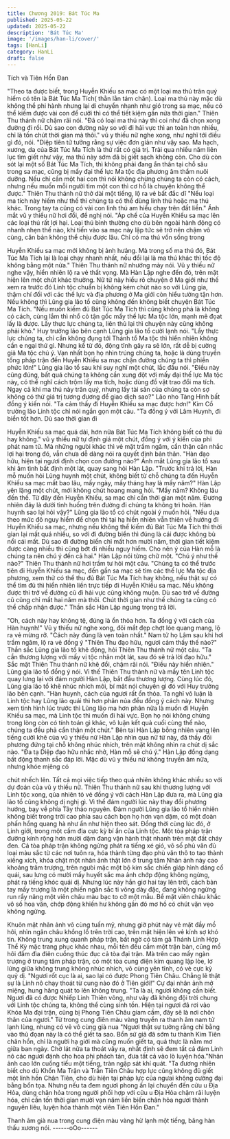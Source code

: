 ```yaml
---
title: Chương 2019: Bát Túc Ma
published: 2025-05-22
updated: 2025-05-22
description: 'Bát Túc Ma'
image: '/images/han-li/cover/'
tags: [HanLi]
category: HanLi
draft: false
---
```


Tích và Tiên Hồn Đan

"Theo ta được biết, trong Huyễn Khiếu sa mạc có một loại ma thú
trân quý hiếm có tên là Bát Túc Ma Tích( thằn lằn tám chân). Loại
ma thú này mặc dù không thể phi hành nhưng lại di chuyển nhanh
như gió trong sa mạc, nếu có thể kiếm được vài con để cưỡi thì
có thể tiết kiệm gần nửa thời gian." Thiên Thu thánh nữ chậm rãi
nói.
"Đã có loại ma thú này thì coi như đã chọn xong đường đi rồi. Dù
sao con đường này so với đi hải vực thì an toàn hơn nhiều, chỉ là
tốn chút thời gian mà thôi." vũ y thiếu nữ nghe xong, như nghĩ tới
điều gì đó, nói.
"Diệp tiên tử tưởng rằng sự việc đơn giản như vậy sao. Ma hạch,
xương, da của Bát Túc Ma Tích là thứ rất có giá trị. Trải qua nhiều
năm liên lục tìm giết như vậy, ma thú này sớm đã bị giết sạch
không còn. Cho dù còn sót lại một số Bát Túc Ma Tích, thì không
phải đang ẩn thân tại chỗ sâu trong sa mạc, cũng bị mấy đại thế
lực Ma tộc địa phương âm thầm nuôi dưỡng. Nếu chỉ cần một hai
con thì nói không chừng chúng ta còn có cách, nhưng nếu muốn
mỗi người tìm một con thì cơ hồ là chuyện không thể được." Thiên
Thu thánh nữ thở dài một tiếng, lộ ra vẻ bất đắc dĩ
"Nếu loại ma tích này hiếm như thế thì chúng ta có thể dùng linh
thú hoặc ma thú khác. Trong tay ta cũng có vài con linh thú am
hiểu chạy trên đất liền." Ánh mắt vũ y thiếu nữ hơi đổi, đề nghị
nói.
"Áp chế của Huyễn Khiếu sa mạc lên các loại thú rất lợi hại. Loại
thú bình thường cho dù bên ngoài hành động có nhanh nhẹn thế
nào, khi tiến vào sa mạc này lập tức sẽ trở nên chậm vô cùng,
căn bản không thể chịu được lâu. Chỉ có ma thú vốn sống trong

Huyễn Khiếu sa mạc mới không bị ảnh hưảng. Mà trong số ma
thú đó, Bát Túc Ma Tích lại là loại chạy nhanh nhất, nếu đổi lại là
ma thú khác thì tốc độ không bằng một nửa." Thiên Thu thánh nữ
nhướng mày nói.
Vũ y thiếu nữ nghe vậy, hiển nhiên lộ ra vẻ thất vọng.
Mà Hàn Lập nghe đến đó, trên mặt hiện lên một chút khác
thường.
Nữ tử này hiểu rõ chuyện ở Ma giới như thế xem ra trước đó Linh
tộc chuẩn bị không kém chút nào so với Lũng gia, thậm chí đối
với các thế lực và địa phương ở Ma giới còn hiểu tường tận hơn.
Nếu không thì Lũng gia lão tổ cũng không đến không biết chuyện
Bát Túc Ma Tích.
"Nếu muốn kiếm đủ Bát Túc Ma Tích thì cũng không phả là không
có cách, cùng lắm thì nhổ cỏ tận gốc mấy thế lực Ma tộc lớn,
mạnh mẽ đọat lấy là được. Lấy thực lực chúng ta, liên thủ lại thì
chuyện này cũng không phải khó." Huy trưởng lão bên cạnh Lũng
gia lão tổ cười lạnh nói.
"Lẩy thực lực chúng ta, chỉ cần không đụng tới Thánh tổ Ma tộc
thì hiển nhiên không cần e ngại thứ gì. Nhưng kể từ đó, động tĩnh
gây ra sẽ lớn, rất dễ bị cường giả Ma tộc chú ý. Vạn nhất bọn họ
nhìn trúng chúng ta, hoặc là dùng truyền tống pháp trận đến
Huyễn Khiếu sa mạc chặn đường chúng ta thì phiền phức lớn!"
Lũng gia lão tổ sau khi suy nghĩ một chút, lắc đầu nói.
"Điều này cũng đúng, bất quá chúng ta không cần xung đột với
mấy đại thế lực Ma tộc này, có thể nghĩ cách trộm lấy ma tích,
hoặc dùng đồ vật trao đổi ma tích. Ngay cả khi ma thú này trân
quý, nhưng lấy tài sản của chúng ta còn sợ không có thứ giá trị
tương đương để giao dịch sao?" Lão nho Tàng Hình bất đồng ý
kiến nói.
"Ta cảm thấy đi Huyễn Khiếu sa mạc được hơn!" Kim Cổ trưởng
lão Linh tộc chỉ nói ngắn gọn một câu.
"Ta đồng ý với Lâm Huynh, đi biển tốt hơn. Dù sao thời gian đi

Huyễn Khiếu sa mạc quá dài, hơn nữa Bát Túc Ma Tích không
biết có thu đủ hay không." vũ y thiếu nữ tự định giá một chút,
đồng ý với ý kiến của phi phát nam tử.
Mà những ngưòi khác thì vẻ mặt trầm ngâm, cẩn thận cân nhắc
lợi hại trong đó, vẫn chưa dễ dàng nói ra quyết định bản thân.
"Hàn đạo hữu, hiện tại ngươi định chọn con đường nào?" Ánh mắt
Lũng gia lão tổ sau khi âm tình bất định một lát, quay sang hỏi
Hàn Lập.
"Trước khi trả lời, Hàn mỗ muốn hỏi Lũng huynh một chút, không
biết từ chỗ chúng ta đến Huyễn Khiếu sa mạc mất bao lâu, mấy
ngày, mấy tháng hay là mấy năm?" Hàn Lập yên lặng một chút,
mới không chút hoang mang hỏi.
"Mấy năm? Không lâu đến thế. Từ đây đến Huyễn Khiếu, sa mạc
chỉ cần thời gian một năm. Đương nhiên đây là dưới tình huống
trên đường đi chúng ta không trì hoãn. Hàn huynh sao lại hỏi
vậy?" Lũng gia lão tổ có chút ngoài ý muốn hỏi.
"Nếu dựa theo mức đô nguy hiểm để chọn thì tại hạ hiền nhiên
vẫn thiên về hướng đi Huyễn Khiếu sa mạc, nhưng nếu không thể
kiếm đủ Bát Túc Ma Tích thì thời gian lại mất quá nhiều, so với đi
đường biển thì đúng là cái được không bù nổi cái mất. Dù sao đi
đường biển chỉ mất hơn mười năm, thời gian tiết kiệm được càng
nhiều thì cũng bớt đi nhiều nguy hiểm. Cho nên ý của Hàn mỗ là
chúng ta nên chú ý đến cả hai." Hàn Lập nói từng chữ một.
"Chú ý như thế nào?" Thiên Thu thánh nữ hơi trầm tư hỏi một
câu.
"Chúng ta có thể trước tiên đi Huyễn Khiếu sa mạc, đến gần sa
mạc sẽ tìm các thế lực Ma tộc địa phương, xem thử có thể thu đủ
Bát Túc Ma Tích hay không, nếu thật sự có thể tìm đủ thì hiển
nhiên liền trực tiếp đi Huyễn Khiếu sa mạc. Nếu không được thì
trở về đường cũ đi hải vực cũng không muộn. Dù sao trở về
đường cũ cũng chỉ mất hai năm mà thôi. Chút thời gian như thế
chúng ta cũng có thể chấp nhận được." Thần sắc Hàn Lập ngưng
trọng trả lời.

"Oh, cách này hay không tệ, đúng là ổn thỏa hơn. Ta đổng ý với
cách của Hàn huynh!" Vũ y thiếu nữ nghe xong, đôi mắt đẹp chợt
lóe quang mang, lộ ra vẻ mừng rỡ.
"Cách này đúng là vẹn toàn nhất." Nam tử họ Lâm sau khi hơi
trầm ngâm, lộ ra vẻ đồng ý
"Thiên Thu đạo hữu, ngươi cảm thấy thế nào?" Thần sắc Lũng gia
lão tổ khẽ động, hỏi Thiên Thu thánh nữ một câu.
"Ta cần thương lượng với mấy vị tộc nhân một lát, sau đó sẽ trả
lời đạo hữu."
Sắc mặt Thiên Thu thánh nữ khẽ đổi, chậm rãi nói.
"Điều này hiển nhiên." Lũng gia lão tổ đổng ý nói.
Vì thế Thiên Thu thánh nữ và mấy tên Linh tộc quay lưng lại với
đám người Hàn Lập, bắt đầu thương lượng.
Cùng lúc đó, Lũng gia lão tổ khẽ nhúc nhích môi, bí mât nói
chuyên gì đó với Huy trưởng lão bên cạnh.
"Hàn huynh, cách của ngươi rất ổn thỏa. Ta nghĩ vô luận là Linh
tộc hay Lũng lão quái thì hơn phân nủa đều đồng ý cách này.
Nhưng xem tình hình lúc trước thì Lũng lão ma hơn phân nữa là
muốn đi Huyễn Khiếu sa mạc, mà Linh tộc thì muốn đi hải vực.
Bọn họ nói không chừng trong lòng còn có tính toán gì khác, vô
luận kết quả cuối cùng thế nào, chúng ta đều phả cẩn thận một
chút." Bên tai Hàn Lập bỗng nhiên vang lên tiếng cười khẽ của vũ
y thiếu nữ
Hàn Lập nhìn qua nữ tử này, đã thấy đối phương đứng tại chỗ
không nhúc nhích, trên mặt không nhìn ra chút dị sắc nào.
"Đa tạ Diệp đạo hữu nhắc nhở, Hàn mỗ sẽ chú ý." Hàn Lập đổng
dạng bất động thanh sắc đáp lời.
Mặc dù vũ y thiếu nữ không truyền âm nữa, nhưng khóe mịêng có

chút nhếch lên.
Tất cả mọi việc tiếp theo quả nhiên không khác nhiều so với dự
đoán của vũ y thiếu nữ.
Thiên Thu thánh nữ sau khi thương lượng với Linh tộc xong, qủa
nhiên tỏ vẻ đồng ý với cách Hàn Lập đưa ra, mà Lũng gia lão tổ
cũng không dị nghị gì.
Vì thế đám người lúc này thay đổi phương hướng, bay về phía
Tây thảo nguyên.
Đám người Lũng gia lão tổ hiển nhiên không biết trong trời cao
phía sau cách bọn họ hơn vạn dặm, có một đoàn phấn hổng
quang hà như ẩn như hiện theo sát.
Đồng thời cùng lúc đó, ở Linh giới, trong một cấm địa cực kỳ bí ẩn
của Linh tộc.
Một tòa pháp trận đường kính rộng hơn mười dặm đang vận hành
thật nhanh trên mặt đất cháy đen.
Cả tòa pháp trận không ngừng phát ra tiếng xé gió, vô số phù văn
đủ loại màu sắc từ các nơi tuôn ra, hóa thành từng đạo phù văn
thô to tao thành xiềng xích, khóa chặt một nhân ảnh thật
lớn ở trung tâm
Nhân ảnh này cao khoảng trăm trượng, trên ngưòi mặc một bộ
kim sắc chiến giáp hình dáng cổ quái, sau lưng có mười mấy
huyết sắc ma ảnh chớp động không ngừng, phát ra tiếng khóc
quái dị.
Nhưng lúc này hắn giơ hai tay lên trời, cách bàn tay mấy trượng
là một phiến ngân sắc ti võng dày đặc, đang không ngừng run rẩy
nâng một viên châu màu bạc to cỡ một mẫu.
Bề mặt viên châu khắc vô số hoa văn, chớp động khiến hư không
gần đó mơ hồ có chút vặn vẹo không ngừng.

Khuôn mặt nhân ảnh vô cùng tuấn mỹ, nhưng giờ phút này vẻ
mặt đầy mồ hôi, nhìn ngân châu khổng lổ trên trời cao, trên mặt
hiện lên vẻ kính sợ khó tin.
Không trung xung quanh pháp trận, bất ngờ có tám gã Thánh
Linh Hợp Thể Kỳ mặc trang phục khác nhau, mỗi tên đều cầm
một trận bàn, cũng mồ hôi đầm đìa điên cuồng thúc đục cả tòa đại
trận.
Mà trên cao mấy ngàn trượng ở trung tâm pháp trận, có một tòa
cung điện kim quang lập lòe, lơ lửng giữa không trung không
nhúc nhích, vô cùng yên tĩnh, có vẻ cực kỳ quỷ dị.
"Ngươi rốt cục là ai, sao lại có được Phong Tiên Châu. Chẳng lẽ
thật sự là Linh nô chạy thoát từ cung nào đó ở Tiên giới!" Cự đại
nhân ảnh mở miệng, hung hăng quát to lên không trung.
"Ta là ai, ngươi không cần biết. Ngươi đã có được Nhiếp Linh
Thiên võng, như vây đã không đội trời chung với Linh tộc chúng
ta, không thể cùng sinh tồn. Hiện tại ngươi đã rơi vào Khóa Ma
đại trận, cũng bị Phong Tiên Châu giam cầm, đây sẽ là nơi chôn
thân của ngươi." Từ trong cung điên màu vàng truyền ra thanh
âm nam tử lạnh lùng, nhưng có vẻ vô cùng già nua
"Ngươi thật sự tưởng rằng chỉ bằng vào thủ đọan này là có thể
giết ta sao. Bổn sứ giả đã sớm tu thành Kim Tiên chân hồn, chỉ là
người hạ giới mà cũng muốn giết ta, quả thực là nằm mơ giữa
ban ngày. Chờ lát nữa ta thoát vây ra, nhất định sẽ đem tất cả
đám Linh nô các ngươi đánh cho hoa phi phách tán, đưa tất cả
vào lò luyện hóa."Nhân ảnh cao lớn cuồng tiếu một tiếng, tràn
ngập sát khí quát.
"Ta đương nhiên biết cho dù Khốn Ma Trận và Trấn Tiên Châu
hợp lực cũng không đủ giết một linh hồn Chân Tiên, cho dù hiện
tại pháp lực của ngưai không cường đại bằng bổn tọa. Nhưng nếu
ta đem ngươi phong ấn lại chuyển đến cửu u Địa Hỏa, dùng chân
hỏa trong người phối hợp với cửu u Địa Hỏa chậm rãi luyện hóa,
chỉ cần tốn thời gian mười vạn năm liền biến chân hỏa ngươi
thành nguyên liêu, luyện hóa thành một viên Tiên Hồn Đan."

Thanh âm già nua trong cung điện màu vàng hừ lạnh một tiếng,
băng hàn thấu xương nói.
------oOo------
